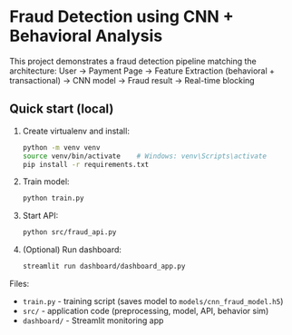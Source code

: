# Fraud Detection using CNN + Behavioral Analysis

This project demonstrates a fraud detection pipeline matching the architecture:
User → Payment Page → Feature Extraction (behavioral + transactional) → CNN model → Fraud result → Real-time blocking

## Quick start (local)

1. Create virtualenv and install:
   ```bash
   python -m venv venv
   source venv/bin/activate    # Windows: venv\Scripts\activate
   pip install -r requirements.txt
   ```

2. Train model:
   ```bash
   python train.py
   ```

3. Start API:
   ```bash
   python src/fraud_api.py
   ```

4. (Optional) Run dashboard:
   ```bash
   streamlit run dashboard/dashboard_app.py
   ```

Files:
- `train.py` - training script (saves model to `models/cnn_fraud_model.h5`)
- `src/` - application code (preprocessing, model, API, behavior sim)
- `dashboard/` - Streamlit monitoring app
